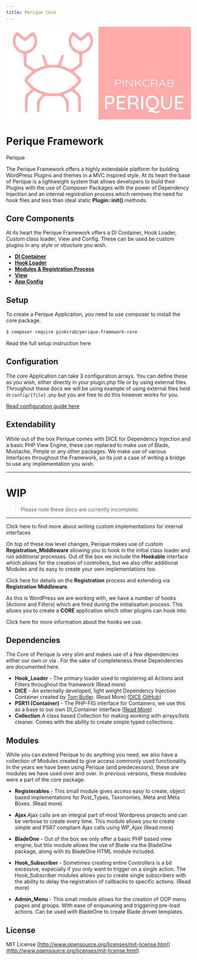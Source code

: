 ```yaml
---
title: Perique Core
---
```


![logo](assets/cards/Perique_Card.jpg "Pink Crab")

# Perique Framework 

Perique 


The Perique Framework offers a highly extendable platform for building WordPress Plugins and themes in a MVC inspired style. At its heart the base of Perique is a lightweight system that allows developers to build their Plugins with the use of Composer Packages with the power of Dependency Injection and an internal registration process which removes the need for hook files and less than ideal static **Plugin::init()** methods.

## Core Components

At its heart the Perique Framework offers a DI Container, Hook Loader, Custom class loader, View and Config. These can be used be custom plugins in any style or structure you wish.

* **[DI Container](core/DI)**
* **[Hook Loader](lib/Hook_Loader)**
* **[Modules & Registration Process](core/Registration)**
* **[View](core/App/view)**
* **[App Config](core/App/app_config)**

## Setup 

To create a Perique Application, you need to use composer to install the core package. 

```bash
$ composer require pinkcrab/perique-framework-core
```

Read the full setup instruction here

## Configuration

The core Application can take 3 configuration arrays. You can define these as you wish, either directly in your plugin.php file or by using external files. Throughout these docs we will be using example of using external files held in `config/{file}.php` but you are free to do this however works for you.

[Read configuration guide here](core/App/setup)

## Extendability

While out of the box Perique comes with DICE for Dependency Injection and a basic PHP View Engine, these can replaced to make use of Blade, Mustache, Pimple or any other packages. We make use of various Interfaces throughout the Framework, so its just a case of writing a bridge to use any implementation you wish. 



---
# WIP 

> Please note these docs are currently incomplete.

---

Click here to find more about writing custom implementations for internal interfaces

On top of these low level changes, Perique makes use of custom **Registration_Middleware** allowing you to hook in the initial class loader and run additional processes. Out of the box we include the **Hookable** interface which allows for the creation of controllers, but we also offer additional Modules and its easy to create your own implementations too.

Click here for details on the **Registration** process and extending via **Registration Middleware**.

As this is WordPress we are working with, we have a number of hooks (Actions and Filters) which are fired during the initialisation process. This allows you to create a **CORE** application which other plugins can hook into.

Click here for more information about the hooks we use.

## Dependencies

The Core of Perique is very slim and makes use of a few dependencies either our own or via . For the sake of completeness these Dependencies are documented here.

* **Hook_Loader** - The primary loader used to registering all Actions and Filters throughout the framework (Read more)
* **DICE** - An externally developed, light weight Dependency Injection Container created by [Tom Butler](https://r.je/dice). (Read More) ([DICE GitHub](https://github.com/Level-2/Dice))
* **PSR11 (Container)** - The PHP-FIG interface for Containers, we use this as a base to our own DI_Container interface ([Read More](https://www.php-fig.org/psr/psr-11/))
* **Collection** A class based Collection for making working with arrays/lists cleaner. Comes with the ability to create simple typed collections. 
## Modules 

While you can extend Perique to do anything you need, we also have a collection of Modules created to give access commonly used functionality. In the years we have been using Perique (and predecessors), these are modules we have used over and over. In previous versions, these modules were a part of the core package.

* **Registerables** - This small module gives access easy to create, object based implementations for Post_Types, Taxonomies, Meta and Meta Boxes. (Read more)
* **Ajax** Ajax calls are an integral part of most Wordpress projects and can be verbose to create every time. This module allows you to create simple and PSR7 compliant Ajax calls using WP_Ajax (Read more)
* **BladeOne** - Out of the box we only offer a basic PHP based view engine, but this module allows the use of Blade via the BladeOne package, along with its BladeOne HTML module included. 
* **Hook_Subscriber** - Sometimes creating entire Controllers is a bit excessive, especially if you only want to trigger on a single action. The Hook_Subscriber modules allows you to create single subscribers with the ability to delay the registration of callbacks to specific actions. (Read more)

* **Admin_Menu** - This small module allows for the creation of OOP menu pages and groups. With ease of enqueueing and triggering pre-load actions. Can be used with BladeOne to create Blade driven templates.

## License 

MIT License
[http://www.opensource.org/licenses/mit-license.html](http://www.opensource.org/licenses/mit-license.html)